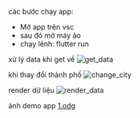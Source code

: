 các bước chạy app:
+ Mở app trên vsc
+ sau đó mở máy ảo
+ chạy lênh: flutter run

xử lý data khi get về
![get_data](https://user-images.githubusercontent.com/58180752/163708638-a5049ffc-40dd-47b6-baf0-138dda6425cd.png)

khi thay đổi thành phố
![change_city](https://user-images.githubusercontent.com/58180752/163708655-ae63c77f-631c-437d-b3f6-97a2088ea5e7.png)

render dữ liệu
![render_data](https://user-images.githubusercontent.com/58180752/163708665-99605491-5f80-4ea2-b7dd-9091318edebe.png)


ảnh demo app
[1.odg](https://github.com/tangoctrung/flutter_call_api/files/8501299/1.odg)
